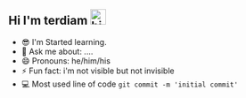 ## Hi I'm terdiam <img src="https://user-images.githubusercontent.com/1303154/88677602-1635ba80-d120-11ea-84d8-d263ba5fc3c0.gif" width="28px" alt="hi">


- 😎 I'm Started learning.
- 💬 Ask me about: ....
- 😄 Pronouns: he/him/his
- ⚡ Fun fact: i'm not visible but not invisible
- 💻 Most used line of code `git commit -m 'initial commit'`
